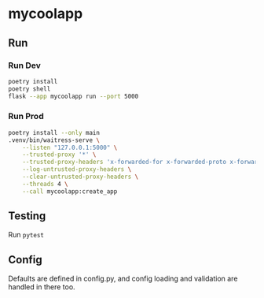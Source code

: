 # mycoolapp

## Run

### Run Dev

```bash
poetry install
poetry shell
flask --app mycoolapp run --port 5000
```

### Run Prod

```bash
poetry install --only main
.venv/bin/waitress-serve \
    --listen "127.0.0.1:5000" \
    --trusted-proxy '*' \
    --trusted-proxy-headers 'x-forwarded-for x-forwarded-proto x-forwarded-port' \
    --log-untrusted-proxy-headers \
    --clear-untrusted-proxy-headers \
    --threads 4 \
    --call mycoolapp:create_app
```

## Testing

Run `pytest`

## Config

Defaults are defined in config.py, and config loading and validation are handled in there too.
